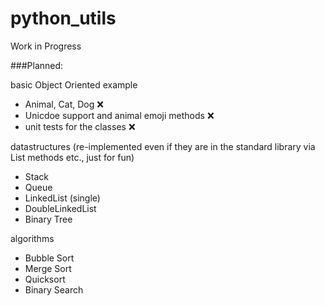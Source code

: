 # python_utils
Work in Progress

###Planned:

basic Object Oriented example
- Animal, Cat, Dog :x:
- Unicdoe support and animal emoji methods :x:
- unit tests for the classes :x:

datastructures (re-implemented even if they are in the standard library via List methods etc., just for fun)
- Stack
- Queue
- LinkedList (single)
- DoubleLinkedList
- Binary Tree

algorithms
- Bubble Sort
- Merge Sort
- Quicksort
- Binary Search
